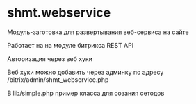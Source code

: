 # shmt.webservice

Модуль-заготовка для развертывания веб-сервиса на сайте

Работает  на на модуле битрикса REST API 

Авторизация через веб хуки

Веб хуки можно добавить через админку по адресу /bitrix/admin/shmt_webservice.php

В lib/simple.php пример класса для созания сетодов

